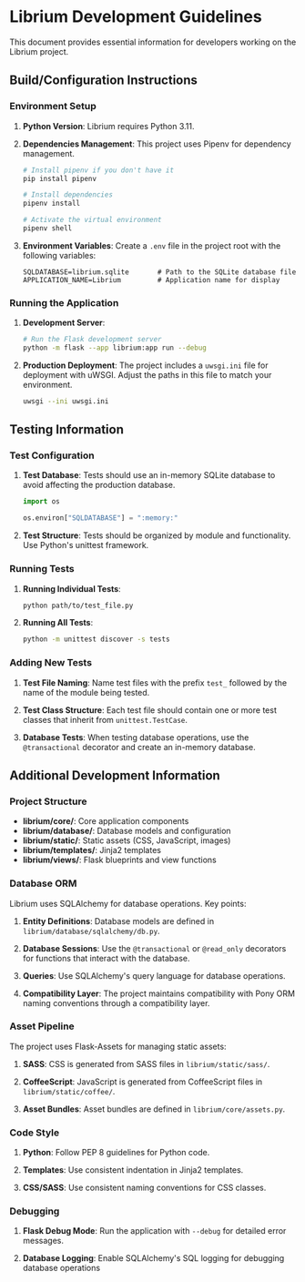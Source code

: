 # Librium Development Guidelines

This document provides essential information for developers working on the Librium project.

## Build/Configuration Instructions

### Environment Setup

1. **Python Version**: Librium requires Python 3.11.

2. **Dependencies Management**: This project uses Pipenv for dependency management.
   ```bash
   # Install pipenv if you don't have it
   pip install pipenv

   # Install dependencies
   pipenv install

   # Activate the virtual environment
   pipenv shell
   ```

3. **Environment Variables**: Create a `.env` file in the project root with the following variables:
   ```
   SQLDATABASE=librium.sqlite       # Path to the SQLite database file
   APPLICATION_NAME=Librium         # Application name for display
   ```

### Running the Application

1. **Development Server**:
   ```bash
   # Run the Flask development server
   python -m flask --app librium:app run --debug
   ```

2. **Production Deployment**:
   The project includes a `uwsgi.ini` file for deployment with uWSGI. Adjust the paths in this file to match your environment.
   ```bash
   uwsgi --ini uwsgi.ini
   ```

## Testing Information

### Test Configuration

1. **Test Database**: Tests should use an in-memory SQLite database to avoid affecting the production database.
   ```python
   import os

   os.environ["SQLDATABASE"] = ":memory:"
   ```

2. **Test Structure**: Tests should be organized by module and functionality. Use Python's unittest framework.

### Running Tests

1. **Running Individual Tests**:
   ```bash
   python path/to/test_file.py
   ```

2. **Running All Tests**:
   ```bash
   python -m unittest discover -s tests
   ```

### Adding New Tests

1. **Test File Naming**: Name test files with the prefix `test_` followed by the name of the module being tested.

2. **Test Class Structure**: Each test file should contain one or more test classes that inherit from `unittest.TestCase`.

3. **Database Tests**: When testing database operations, use the `@transactional` decorator and create an in-memory database.

## Additional Development Information

### Project Structure

- **librium/core/**: Core application components
- **librium/database/**: Database models and configuration
- **librium/static/**: Static assets (CSS, JavaScript, images)
- **librium/templates/**: Jinja2 templates
- **librium/views/**: Flask blueprints and view functions

### Database ORM

Librium uses SQLAlchemy for database operations. Key points:

1. **Entity Definitions**: Database models are defined in `librium/database/sqlalchemy/db.py`.

2. **Database Sessions**: Use the `@transactional` or `@read_only` decorators for functions that interact with the database.

3. **Queries**: Use SQLAlchemy's query language for database operations.

4. **Compatibility Layer**: The project maintains compatibility with Pony ORM naming conventions through a compatibility layer.

### Asset Pipeline

The project uses Flask-Assets for managing static assets:

1. **SASS**: CSS is generated from SASS files in `librium/static/sass/`.

2. **CoffeeScript**: JavaScript is generated from CoffeeScript files in `librium/static/coffee/`.

3. **Asset Bundles**: Asset bundles are defined in `librium/core/assets.py`.

### Code Style

1. **Python**: Follow PEP 8 guidelines for Python code.

2. **Templates**: Use consistent indentation in Jinja2 templates.

3. **CSS/SASS**: Use consistent naming conventions for CSS classes.

### Debugging

1. **Flask Debug Mode**: Run the application with `--debug` for detailed error messages.

2. **Database Logging**: Enable SQLAlchemy's SQL logging for debugging database operations
